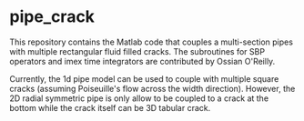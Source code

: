 # pipe_crack
This repository contains the Matlab code that couples a multi-section pipes with multiple rectangular fluid filled cracks. The subroutines for SBP operators and imex time integrators are contributed by Ossian O'Reilly.

Currently, the 1d pipe model can be used to couple with multiple square cracks (assuming Poiseuille's flow across the width direction). However, the 2D radial symmetric pipe is only allow to be coupled to a crack at the bottom while the crack itself can be 3D tabular crack.
